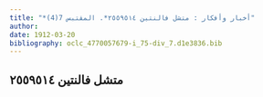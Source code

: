 ```yaml
---
title: "*أخبار وأفكار : متشل فالنتين ٢٥٥٩٥١٤*. المقتبس 7(4)"
author: 
date: 1912-03-20
bibliography: oclc_4770057679-i_75-div_7.d1e3836.bib
---
```




##  متشل فالنتين  ٢٥٥٩٥١٤ 

